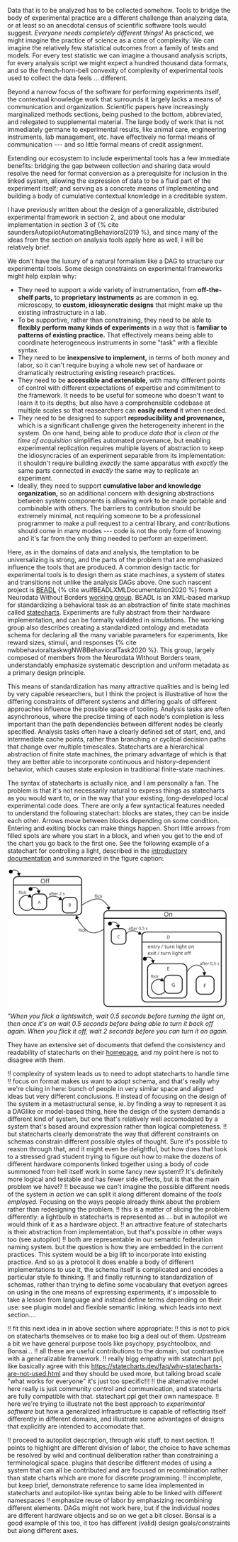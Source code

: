 Data that is to be analyzed has to be collected somehow. Tools to bridge the body of experimental practice are a different challenge than analyzing data, or at least so an anecdotal census of scientific software tools would suggest. *Everyone needs completely different things!* As practiced, we might imagine the practice of science as a cone of complexity: We can imagine the relatively few statistical outcomes from a family of tests and models. For every test statistic we can imagine a thousand analysis scripts, for every analysis script we might expect a hundred thousand data formats, and so the french-horn-bell convexity of complexity of experimental tools used to collect the data feels ... different. 

Beyond a narrow focus of the software for performing experiments itself, the contextual knowledge work that surrounds it largely lacks a means of communication and organization. Scientific papers have increasingly marginalized methods sections, being pushed to the bottom, abbreviated, and relegated to supplemental material. The large body of work that is not immediately germane to experimental results, like animal care, engineering instruments, lab management, etc. have effectively no formal means of communication --- and so little formal means of credit assignment.

Extending our ecosystem to include experimental tools has a few immediate benefits: bridging the gap between collection and sharing data would resolve the need for format conversion as a prerequisite for inclusion in the linked system, allowing the expression of data to be a fluid part of the experiment itself; and serving as a concrete means of implementing and building a body of cumulative contextual knowledge in a creditable system.

I have previously written about the design of a generalizable, distributed experimental framework in section 2, and about one modular implementation in section 3 of {% cite saundersAutopilotAutomatingBehavioral2019 %}, and since many of the ideas from the section on analysis tools apply here as well, I will be relatively brief.

We don't have the luxury of a natural formalism like a DAG to structure our experimental tools. Some design constraints on experimental frameworks might help explain why: 

* They need to support a wide variety of instrumentation, from **off-the-shelf parts,** to **proprietary instruments** as are common in eg. microscopy, to **custom, idiosyncratic designs** that might make up the existing infrastructure in a lab. 
* To be supportive, rather than constraining, they need to be able to **flexibly perform many kinds of experiments** in a way that is **familiar to patterns of existing practice.** That effectively means being able to coordinate heterogeneous instruments in some "task" with a flexible syntax.
* They need to be **inexpensive to implement,** in terms of both money and labor, so it can't require buying a whole new set of hardware or dramatically restructuring existing research practices.
* They need to be **accessible and extensible,** with many different points of control with different expectations of expertise and commitment to the framework. It needs to be useful for someone who doesn't want to learn it to its depths, but also have a comprehensible codebase at multiple scales so that reasearchers can **easily extend** it when needed.
* They need to be designed to support **reproducibility and provenance,** which is a significant challenge given the heterogeneity inherent in the system. On one hand, being able to produce *data that is clean at the time of acquisition* simplifies automated provenance, but enabling experimental replication requires multiple layers of abstraction to keep the idiosyncracies of an experiment separable from its implementation: it shouldn't require building *exactly* the same apparatus with *exactly* the same parts connected in *exactly* the same way to replicate an experiment. 
* Ideally, they need to support **cumulative labor and knowledge organization,** so an additional concern with designing abstractions between system components is allowing work to be made portable and combinable with others. The barriers to contribution should be extremely minimal, not requiring someone to be a professional programmer to make a pull request to a central library, and contributions should come in many modes --- code is not the only form of knowing and it's far from the only thing needed to perform an experiment.

Here, as in the domains of data and analysis, the temptation to be universalizing is strong, and the parts of the problem that are emphasized influence the tools that are produced. A common design tactic for experimental tools is to design them as state machines, a system of states and transitions not unlike the analysis DAGs above. One such nascent project is [BEADL](https://archive.org/details/beadl-xml-documentation-v-0.1/mode/2up) {% cite wulfBEADLXMLDocumentation2020 %} from a Neurodata Without Borders [working group](https://archive.org/details/nwb-behavioral-task-wg). BEADL is an XML-based markup for standardizing a behavioral task as an abstraction of finite state machines called [statecharts](https://statecharts.github.io/). Experiments are fully abstract from their hardware implementation, and can be formally validated in simulations. The working group also describes creating a standardized ontology and metadata schema for declaring all the many variable parameters for experiments, like reward sizes, stimuli, and responses {% cite nwbbehavioraltaskwgNWBBehavioralTask2020 %}. This group, largely composed of members from the Neurodata Without Borders team, understandably emphasize systematic description and uniform metadata as a primary design principle.

This means of standardization has many attractive qualities and is being led by very capable researchers, but I think the project is illustrative of how the differing constraints of different systems and differing goals of different approaches influence the possible space of tooling. Analysis tasks are often asynchronous, where the precise timing of each node's completion is less important than the path dependencies between different nodes be clearly specified.  Analysis tasks often have a clearly defined set of start, end, and intermediate cache points, rather than branching or cyclical decision paths that change over multiple timescales. Statecharts are a hierarchical abstraction of finite state machines, the primary advantage of which is that they are better able to incorporate continuous and history-dependent behavior, which causes state explosion in traditional finite-state machines. 

The syntax of statecharts is actually nice, and I am personally a fan. The problem is that it's not necessarily natural to express things as statecharts as you would want to, or in the way that your existing, long-developed local experimental code does. There are only a few syntactical features needed to understand the following statechart: blocks are states, they can be inside each other. Arrows move between blocks depending on some condition. Entering and exiting blocks can make things happen. Short little arrows from filled spots are where you start in a block, and when you get to the end of the chart you go back to the first one. See the following example of a statechart for controlling a light, described in the [introductory documentation](https://statecharts.dev/on-off-statechart.html) and summarized in the figure caption:

![on off delayed exit statechart, see https://statecharts.dev/on-off-statechart.html for full descriptive text](assets/images/on-off-delayed-exit-1.svg)
*"When you flick a lightswitch, wait 0.5 seconds before turning the light on, then once it's on wait 0.5 seconds before being able to turn it back off again. When you flick it off, wait 2 seconds before you can turn it on again.*

They have an extensive set of documents that defend the consistency and readability of statecharts on their [homepage](https://statecharts.dev/), and my point here is not to disagree with them.

!! complexity of system leads us to need to adopt statecharts to handle time
!! focus on format makes us want to adopt schema, and that's really why we're cluing in here: bunch of people in very similar space and aligned ideas but very different conclusions.
!! instead of focusing on the design of the system in a metastructural sense, ie. by finding a way to represent it as a DAGlike or model-based thing, here the design of the system demands a different kind of system, but one that's relatively well accomodated by a system that's based around expression rather than logical completeness.
!! but statecharts clearly demonstrate the way that different constraints on schemas constrain different possible styles of thought. Sure it's possible to reason through that, and it might even be delightful, but how does that look to a stressed grad student trying to figure out how to make the dozens of different hardware components linked together using a body of code summoned from hell itself work in some fancy new system!?  It's definitely more logical and testable and has fewer side effects, but is that the main problem we have!?
!! because we can't imagine the possible different needs of the system *in action* we can split it along different domains of the *tools employed.* Focusing on the ways people already think about the problem rather than redesigning the problem.
!! this is a matter of slicing the problem differently: a lightbulb in statecharts is represented as ... but in autopilot we would think of it as a hardware object. 
!! an attractive feature of statecharts is their abstraction from implementation, but that's possible in other ways too (see autopilot)
!! both are representable in our semantic federation naming system. but the question is how they are embedded in the current practices. This system would be a big lift to incorporate into existing practice. And so as a protocol it does enable a body of different implementations to use it, the schema itself is complicated and encodes a particular style fo thinking. 
!! and finally returning to standardization of schemas, rather than trying to define some vocabulary that evetyon agrees on using in the one means of expressing experiments, it's impossible to take a lesson from language and instead define terms depending on their use: see plugin model and flexible semantic linking. which leads into next section....

!! fit this next idea in in above section where appropriate:
!! this is not to pick on statecharts themselves or to make too big a deal out of them. Upstream a bit we have general purpose tools like psychopy, psychtoolbox, and Bonsai... !! all these are useful contributions to the domain, but contrastive with a generalizable framework.
!! really bigg empathy with statechart ppl, like basically agree with this https://statecharts.dev/faq/why-statecharts-are-not-used.html and they should be used more, but talking broad scale "what works for everyone" it's just too specific!!! !! the alternative model here really is just community control and communication, and statecharts are fully compatible with that. statechart ppl get their own namespace. !! here we're trying to illustrate not the best approach to *experimental software* but how a generalized infrastructure is capable of reflecting itself differently in different domains, and illustrate some advantages of designs that explicitly are intended to accomodate that.

!! proceed to autopilot description, through wiki stuff, to next section.
!! points to highlight are different division of labor, the choice to have schemas be resolved by wiki and continual deliberation rather than constraining a terminological space. plugins that describe different modes of using a system that can all be contributed and are focused on recombination rather than state charts which are more for discrete programming. !! incomplete, but keep brief, demonstrate reference to same idea implemented in statecharts and autopilot-like syntax being able to be linked with different namespaces  !! emphasize reuse of labor by emphasizing recombining different elements. DAGs might not work here, but if the individual nodes are different hardware objects and so on we get a bit closer. Bonsai is a good example of this too, it too has different (valid) design goals/constraints but along different axes.


